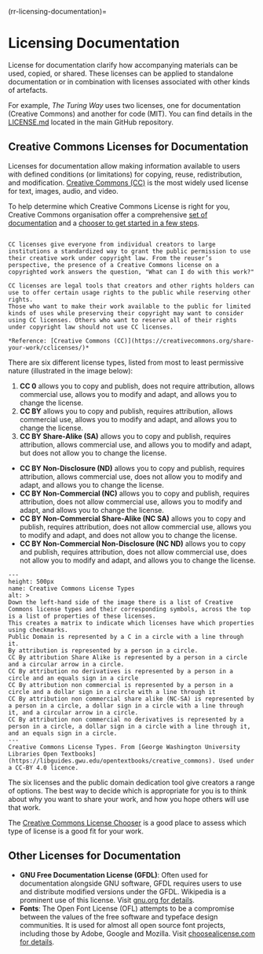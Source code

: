 (rr-licensing-documentation)=
# Licensing Documentation

License for documentation clarify how accompanying materials can be used, copied, or shared.
These licenses can be applied to standalone documentation or in combination with licenses associated with other kinds of artefacts.

For example, *The Turing Way* uses two licenses, one for documentation (Creative Commons) and another for code (MIT).
You can find details in the [LICENSE.md](https://github.com/the-turing-way/the-turing-way/blob/main/LICENSE.md) located in the main GitHub repository.

## Creative Commons Licenses for Documentation

Licenses for documentation allow making information available to users with defined conditions (or limitations) for copying, reuse, redistribution, and modification.
[Creative Commons (CC)](https://creativecommons.org/) is the most widely used license for text, images, audio, and video.

To help determine which Creative Commons License is right for you, Creative Commons organisation offer a comprehensive [set of documentation](https://creativecommons.org/share-your-work/cclicenses/) and a [chooser to get started in a few steps](https://creativecommons.org/choose).

```{note}

CC licenses give everyone from individual creators to large institutions a standardized way to grant the public permission to use their creative work under copyright law. From the reuser’s perspective, the presence of a Creative Commons license on a copyrighted work answers the question, "What can I do with this work?"

CC licenses are legal tools that creators and other rights holders can use to offer certain usage rights to the public while reserving other rights.
Those who want to make their work available to the public for limited kinds of uses while preserving their copyright may want to consider using CC licenses. Others who want to reserve all of their rights under copyright law should not use CC licenses.

*Reference: [Creative Commons (CC)](https://creativecommons.org/share-your-work/cclicenses/)*

```

There are six different license types, listed from most to least permissive nature (illustrated in the image below):

1. **CC 0** allows you to copy and publish, does not require attribution, allows commercial use, allows you to modify and adapt, and allows you to change the license.
2. **CC BY** allows you to copy and publish, requires attribution, allows commercial use, allows you to modify and adapt, and allows you to change the license.
3. **CC BY Share-Alike (SA)** allows you to copy and publish, requires attribution, allows commercial use, and allows you to modify and adapt, but does not allow you to change the license.
* **CC BY Non-Disclosure (ND)** allows you to copy and publish, requires attribution, allows commercial use, does not allow you to modify and adapt, and allows you to change the license.
* **CC BY Non-Commercial (NC)** allows you to copy and publish, requires attribution, does not allow commercial use, allows you to modify and adapt, and allows you to change the license.
* **CC BY Non-Commercial Share-Alike (NC SA)** allows you to copy and publish, requires attribution, does not allow commercial use, allows you to modify and adapt, and does not allow you to change the license.
* **CC BY Non-Commercial Non-Disclosure (NC ND)** allows you to copy and publish, requires attribution, does not allow commercial use, does not allow you to modify and adapt, and allows you to change the license.

```{figure} ../../../figures/cc-license-chart.* 
---
height: 500px
name: Creative Commons License Types
alt: >
Down the left-hand side of the image there is a list of Creative Commons license types and their corresponding symbols, across the top is a list of properties of these licenses.
This creates a matrix to indicate which licenses have which properties using checkmarks.
Public Domain is represented by a C in a circle with a line through it.
By attribution is represented by a person in a circle.
CC By attribution Share Alike is represented by a person in a circle and a circular arrow in a circle.
CC By attribution no derivatives is represented by a person in a circle and an equals sign in a circle
CC By attribution non commercial is represented by a person in a circle and a dollar sign in a circle with a line through it
CC By attribution non commercial share alike (NC-SA) is represented by a person in a circle, a dollar sign in a circle with a line through it, and a circular arrow in a circle.
CC By attribution non commercial no derivatives is represented by a person in a circle, a dollar sign in a circle with a line through it, and an equals sign in a circle.
---
Creative Commons License Types. From [George Washington University Libraries Open Textbooks](https://libguides.gwu.edu/opentextbooks/creative_commons). Used under a CC-BY 4.0 licence.
```

The six licenses and the public domain dedication tool give creators a range of options.
The best way to decide which is appropriate for you is to think about why you want to share your work, and how you hope others will use that work.

The [Creative Commons License Chooser](https://creativecommons.org/choose/) is a good place to assess which type of license is a good fit for your work.

## Other Licenses for Documentation

- **GNU Free Documentation License (GFDL)**: Often used for documentation alongside GNU software, GFDL requires users to use and distribute modified versions under the GFDL. Wikipedia is a prominent use of this license. Visit [gnu.org for details](https://www.gnu.org/licenses/fdl-1.3.html).
- **Fonts**:  The Open Font License (OFL) attempts to be a compromise between the values of the free software and typeface design communities. It is used for almost all open source font projects, including those by Adobe, Google and Mozilla. Visit [choosealicense.com for details](https://choosealicense.com/licenses/ofl-1.1/).